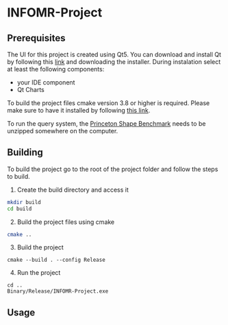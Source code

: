 # INFOMR-Project

## Prerequisites

The UI for this project is created using Qt5. You can download and install Qt by following this [link](https://www.qt.io/download-qt-installer) and downloading the installer. During instalation select at least the following components:
* your IDE component
* Qt Charts

To build the project files cmake version 3.8 or higher is required. Please make sure to have it installed by following [this link](https://cmake.org/download/).

To run the query system, the [Princeton Shape Benchmark](https://shape.cs.princeton.edu/benchmark/download.cgi?file=download/psb_v1.zip) needs to be unzipped somewhere on the computer.  

## Building

To build the project go to the root of the project folder and follow the steps to build.

1. Create the build directory and access it
```sh
mkdir build
cd build
```
2. Build the project files using cmake
```sh
cmake ..
```
3. Build the project
```
cmake --build . --config Release
```
4. Run the project
```
cd ..
Binary/Release/INFOMR-Project.exe
```

## Usage

